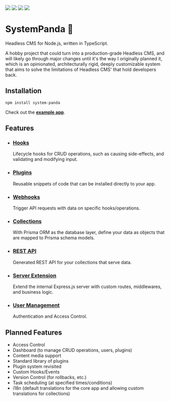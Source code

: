 ![](https://img.shields.io/npm/v/system-panda?style=for-the-badge)
![](https://img.shields.io/npm/dt/system-panda?style=for-the-badge)
![](https://img.shields.io/github/last-commit/serhankileci/system-panda?style=for-the-badge)
![](https://img.shields.io/github/license/serhankileci/system-panda?style=for-the-badge)

# **SystemPanda** 🐼
Headless CMS for Node.js, written in TypeScript.

A hobby project that could turn into a production-grade Headless CMS, and will likely go through major changes until it's the way I originally planned it, which is an opinionated, architecturally rigid, deeply customizable system that aims to solve the limitations of Headless CMS' that hold developers back.

## **Installation**
```
npm install system-panda
```

Check out the [**example app**](https://github.com/serhankileci/system-panda/blob/main/docs/get-started.md).

## **Features**
- ### [**Hooks**](https://github.com/serhankileci/system-panda/blob/main/docs/hooks.md)
	Lifecycle hooks for CRUD operations, such as causing side-effects, and validating and modifying input.
- ### [**Plugins**](https://github.com/serhankileci/system-panda/blob/main/docs/plugins.md)
	Reusable snippets of code that can be installed directly to your app.
- ### [**Webhooks**](https://github.com/serhankileci/system-panda/blob/main/docs/webhooks.md)
	Trigger API requests with data on specific hooks/operations.
- ### [**Collections**](https://github.com/serhankileci/system-panda/blob/main/docs/collections.md)
	With Prisma ORM as the database layer, define your data as objects that are mapped to Prisma schema models.
- ### [**REST API**](https://github.com/serhankileci/system-panda/blob/main/docs/rest-api.md)
	Generated REST API for your collections that serve data.
- ### [**Server Extension**](https://github.com/serhankileci/system-panda/blob/main/docs/server-extension.md)
	Extend the internal Express.js server with custom routes, middlewares, and business logic.
- ### [**User Management**](https://github.com/serhankileci/system-panda/blob/main/docs/user-management.md)
	Authentication and Access Control.

## **Planned Features**
- Access Control
- Dashboard (to manage CRUD operations, users, plugins)
- Content media support
- Standard library of plugins
- Plugin system revisited
- Custom Hooks/Events
- Version Control (for rollbacks, etc.)
- Task scheduling (at specified times/conditions)
- i18n (default translations for the core app and allowing custom translations for collections)
